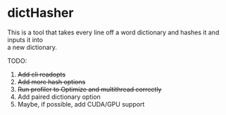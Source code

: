 # dictHasher
This is a tool that takes every line off a word dictionary and hashes it and inputs it into  
a new dictionary.

TODO:  
1. ~~Add cli readopts~~
2. ~~Add more hash options~~
3. ~~Run profiler to Optimize and multithread correctly~~
4. Add paired dictionary option
5. Maybe, if possible, add CUDA/GPU support
